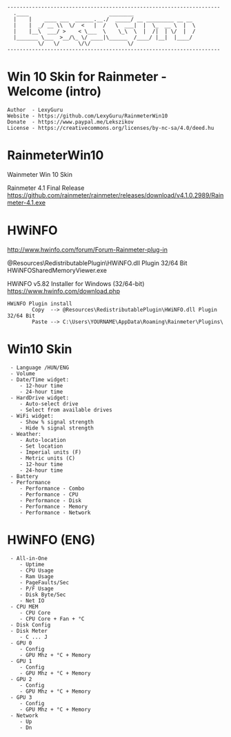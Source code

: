 ```
---------------------------------------------------------------------
  .____                          ________                    
  |    |    ____ ___  ______.__./  _____/ __ _________ __ __ 
  |    |  _/ __ \\  \/  <   |  /   \  ___|  |  \_  __ \  |  \
  |    |__\  ___/ >    < \___  \    \_\  \  |  /|  | \/  |  /
  |_______ \___  >__/\_ \/ ____|\______  /____/ |__|  |____/ 
          \/   \/      \/\/            \/                    
---------------------------------------------------------------------
```

# Win 10 Skin for Rainmeter - Welcome (intro)
	Author  - LexyGuru
	Website - https://github.com/LexyGuru/RainmeterWin10
	Donate  - https://www.paypal.me/Lekszikov
	License - https://creativecommons.org/licenses/by-nc-sa/4.0/deed.hu

# RainmeterWin10
Wainmeter Win 10 Skin 

Rainmeter 4.1 Final Release
https://github.com/rainmeter/rainmeter/releases/download/v4.1.0.2989/Rainmeter-4.1.exe


# HWiNFO 
http://www.hwinfo.com/forum/Forum-Rainmeter-plug-in

@Resources\RedistributablePlugin\HWiNFO.dll Plugin 32/64 Bit 
HWiNFOSharedMemoryViewer.exe
	
HWiNFO v5.82 Installer for Windows (32/64-bit)
https://www.hwinfo.com/download.php

```
HWiNFO Plugin install
		Copy  --> @Resources\RedistributablePlugin\HWiNFO.dll Plugin 32/64 Bit  
		Paste --> C:\Users\YOURNAME\AppData\Roaming\Rainmeter\Plugins\
```


# Win10 Skin
```
 - Language /HUN/ENG
 - Volume
 - Date/Time widget:
	- 12-hour time
	- 24-hour time
 - HardDrive widget:
	- Auto-select drive
	- Select from available drives
 - WiFi widget:
	- Show % signal strength
	- Hide % signal strength
 - Weather:
	- Auto-location
	- Set location
	- Imperial units (F)
	- Metric units (C)
	- 12-hour time
	- 24-hour time
 - Battery
 - Performance 
	- Performance - Combo
	- Performance - CPU
	- Performance - Disk
	- Performance - Memory
	- Performance - Network

```

# HWiNFO (ENG)

```
 - All-in-One
	- Uptime
	- CPU Usage
	- Ram Usage
	- PageFaults/Sec
	- P/F Usage
	- Disk Byte/Sec
	- Net IO
 - CPU MEM
	- CPU Core
	- CPU Core + Fan + °C
 - Disk Config
 - Disk Meter
	- C ... J
 - GPU 0
	- Config
	- GPU Mhz + °C + Memory
 - GPU 1
	- Config
	- GPU Mhz + °C + Memory
 - GPU 2
	- Config
	- GPU Mhz + °C + Memory
 - GPU 3
	- Config
	- GPU Mhz + °C + Memory
 - Network
	- Up 
	- Dn
```
 
